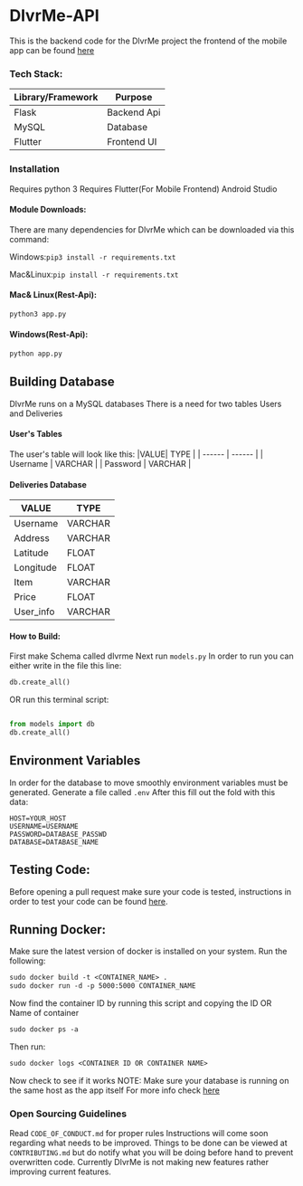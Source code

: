 
# DlvrMe-API

This is the backend code for the DlvrMe project the frontend of the mobile app can be found 
[here](https://github.com/yassataiseer/DlvrMe-Mobile)
### Tech Stack:
|Library/Framework| Purpose |
| ------ | ------ |
| Flask | Backend Api |
| MySQL | Database |
| Flutter| Frontend UI |


### Installation
Requires python 3
Requires Flutter(For Mobile Frontend)
Android Studio
#### Module Downloads:
There are many dependencies for DlvrMe which can be downloaded via this command:

Windows:```pip3 install -r requirements.txt```

Mac&Linux:```pip install -r requirements.txt```

#### Mac& Linux(Rest-Api):
```sh
python3 app.py
```
#### Windows(Rest-Api):
``` sh
python app.py
```

## Building Database
DlvrMe runs on a MySQL databases
There is a need for two tables Users and Deliveries

#### User's Tables
The user's table will look like this:
|VALUE| TYPE  |
| ------ | ------ |
| Username | VARCHAR |
| Password | VARCHAR |

#### Deliveries Database
| VALUE  | TYPE |
| ------ | ------ |
| Username | VARCHAR |
| Address | VARCHAR |
| Latitude | FLOAT |
| Longitude | FLOAT |
| Item | VARCHAR |
| Price | FLOAT |
| User_info | VARCHAR |

#### How to Build:
First make Schema called dlvrme
Next run ``` models.py ```
In order to run you can either write in the file this line:
```py 
db.create_all()
 ```
OR run this terminal script:
```py

from models import db
db.create_all()
````

## Environment Variables
In order for the database to move smoothly environment variables must be generated.
Generate a file called ``` .env ```
After this fill out the fold with this data:
```.env
HOST=YOUR_HOST
USERNAME=USERNAME
PASSWORD=DATABASE_PASSWD
DATABASE=DATABASE_NAME
```

## Testing Code:
Before opening a pull request make sure your code is tested, instructions 
in order to test your code can be found [here](https://github.com/yassataiseer/DlvrMe-API/tree/master/tests).



## Running Docker:
Make sure the latest version of docker is installed on your system.
Run the following:
```Dockerfile
sudo docker build -t <CONTAINER_NAME> .
sudo docker run -d -p 5000:5000 CONTAINER_NAME
 ```
Now find the container ID by running this script and copying the ID OR Name of container
```Dockerfile
sudo docker ps -a
```
Then run:
```Dockerfile
sudo docker logs <CONTAINER ID OR CONTAINER NAME>
```
Now check to see if it works
NOTE: Make sure your database is running on the same host as the app itself
For more info check [here](https://docs.docker.com/)

### Open Sourcing Guidelines
Read ```CODE_OF_CONDUCT.md``` for proper rules
Instructions will come soon regarding what needs
to be improved.
Things to be done can be viewed at  ```CONTRIBUTING.md``` but do notify what
you will be doing before hand to prevent overwritten code.
Currently DlvrMe is not making new features rather improving current features.



